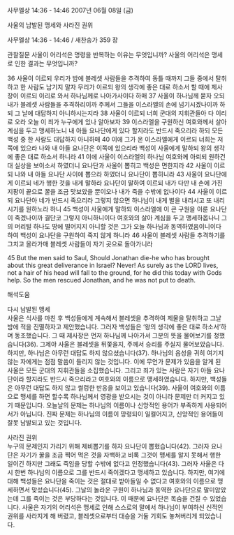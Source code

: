 사무엘상 14:36 - 14:46 
2007년 06월 08일 (금)

사울의 남발된 맹세와 사라진 권위



사무엘상 14:36 - 14:46 / 새찬송가 359 장


관찰질문
사울이 어리석은 명령을 반복하는 이유는 무엇입니까? 
사울의 어리석은 맹세로 인한 결과는 무엇입니까? 

36 사울이 이르되 우리가 밤에 블레셋 사람들을 추격하여 동틀 때까지 그들 중에서 탈취하고 한 사람도 남기지 말자 무리가 이르되 왕의 생각에 좋은 대로 하소서 할 때에 제사장이 이르되 이리로 와서 하나님께로 나아가사이다 하매 37 사울이 하나님께 묻자 오되 내가 블레셋 사람들을 추격하리이까 주께서 그들을 이스라엘의 손에 넘기시겠나이까 하되 그 날에 대답하지 아니하시는지라 38 사울이 이르되 너희 군대의 지휘관들아 다 이리로 오라 오늘 이 죄가 누구에게 있나 알아보자 39 이스라엘을 구원하신 여호와께서 살아 계심을 두고 맹세하노니 내 아들 요나단에게 있다 할지라도 반드시 죽으리라 하되 모든 백성 중 한 사람도 대답하지 아니하매 40 이에 그가 온 이스라엘에게 이르되 너희는 저쪽에 있으라 나와 내 아들 요나단은 이쪽에 있으리라 백성이 사울에게 말하되 왕의 생각에 좋은 대로 하소서 하니라 41 이에 사울이 이스라엘의 하나님 여호와께 아뢰되 원하건대 실상을 보이소서 하였더니 요나단과 사울이 뽑히고 백성은 면한지라 42 사울이 이르되 나와 내 아들 요나단 사이에 뽑으라 하였더니 요나단이 뽑히니라 43 사울이 요나단에게 이르되 네가 행한 것을 내게 말하라 요나단이 말하여 이르되 내가 다만 내 손에 가진 지팡이 끝으로 꿀을 조금 맛보았을 뿐이오나 내가 죽을 수밖에 없나이다 44 사울이 이르되 요나단아 네가 반드시 죽으리라 그렇지 않으면 하나님이 내게 벌을 내리시고 또 내리시기를 원하노라 하니 45 백성이 사울에게 말하되 이스라엘에 이 큰 구원을 이룬 요나단이 죽겠나이까 결단코 그렇지 아니하니이다 여호와의 살아 계심을 두고 맹세하옵나니 그의 머리털 하나도 땅에 떨어지지 아니할 것은 그가 오늘 하나님과 동역하였음이니이다 하여 백성이 요나단을 구원하여 죽지 않게 하니라 46 사울이 블레셋 사람들 추격하기를 그치고 올라가매 블레셋 사람들이 자기 곳으로 돌아가니라  

45 But the men said to Saul, Should Jonathan die-he who has brought about this great deliverance in Israel? Never! As surely as the LORD lives, not a hair of his head will fall to the ground, for he did this today with Gods help. So the men rescued Jonathan, and he was not put to death.

해석도움





다시 남발된 맹세  
사울은 식사를 마친 후 백성들에게 계속해서 블레셋을 추격하여 제물을 탈취하고 그날 밤에 적을 진멸하자고 제안했습니다. 그러자 백성들은 ‘왕의 생각에 좋은 대로 하소서’하며 동조했습니다. 그 때 제사장은 먼저 하나님께 나아가서 그분의 뜻을 물어보기를 청했습니다(36). 그제야 사울은 블레셋을 뒤쫓을지, 주께서 승리를 주실지 물어보았습니다. 하지만, 하나님은 아무런 대답도 하지 않으셨습니다(37).  하나님의 음성을 귀히 여기지 않는 자에게는 점점 말씀이 들리지 않는 것입니다. 이에 무언가 문제가 있음을 알게 된 사울은 모든 군대의 지휘관들을 소집했습니다. 그리고 죄가 있는 사람은 자기 아들 요나단이라 할지라도 반드시 죽으리라고 여호와의 이름으로 맹세하였습니다. 하지만, 백성들은 아무런 대답도 하지 않고 썰렁한 반응을 보이고 있습니다(39). 사울이 여호와의 이름으로 맹세를 하면 할수록 하나님께서 영광을 받으시는 것이 아니라 문제만 더 커지고 있기 때문입니다. 오늘날의 문제는 하나님의 이름이나 신앙적인 용어가 부족하게 사용되어서가 아닙니다. 진짜 문제는 하나님의 이름이 망령되이 일컬어지고, 신앙적인 용어들이 잘못 남발되고 있는 것입니다. 

사라진 권위  
누구의 문제인지 가리기 위해 제비뽑기를 하자 요나단이 뽑혔습니다(42). 그러자 요나단은 자기가 꿀을 조금 찍어 먹은 것을 자백하고 비록 그것이 맹세를 알지 못해서 행한 일이긴 하지만 그래도 죽임을 당할 수밖에 없다고 인정했습니다(43). 그러자 사울은 다시 한번 하나님의 이름으로 그를 반드시 죽이겠다고 맹세하고 있습니다. 하지만, 여기에 대해 백성들은 요나단을 죽이는 것은 절대로 받아들일 수 없다고 여호와의 이름으로 맹세하면서 맞섰습니다(45). 그날의 놀라운 구원이 하나님과 동역한 요나단으로 말미암았는데 그를 죽이는 것은 부당하다는 것입니다. 이 때문에 요나단은 목숨을 건질 수 있었습니다. 사울은 자기의 어리석은 맹세로 인해 스스로의 말에서 하나님이 부여하신 신적인 권위를 사라지게 해 버렸고, 블레셋으로부터 대승을 거둘 기회도 놓쳐버리게 되었습니다.